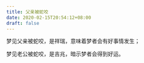 ```yaml
---
title: 父亲被蛇咬
date: 2020-02-15T20:54:12+08:00
draft: false
---
```


梦见父亲被蛇咬，是祥瑞，意味着梦者会有好事情发生；

梦见老公被蛇咬，是吉兆，暗示梦者会得到好运。